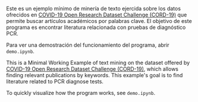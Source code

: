 Este es un ejemplo mínimo de minería de texto ejercida sobre los datos ofrecidos en <a href="https://www.kaggle.com/allen-institute-for-ai/CORD-19-research-challenge">COVID-19 Open Research Dataset Challenge (CORD-19)</a> que permite buscar artículos académicos por palabras clave. El objetivo de este programa es encontrar literatura relacionada con pruebas de diagnóstico PCR.

Para ver una demostración del funcionamiento del programa, abrir `demo.ipynb`.

This is a Minimal Working Example of text mining on the dataset offered by <a href="https://www.kaggle.com/allen-institute-for-ai/CORD-19-research-challenge">COVID-19 Open Research Dataset Challenge (CORD-19)</a>, which allows finding relevant publications by keywords. This example's goal is to find literature related to PCR diagnose tests.

To quickly visualize how the program works, see `demo.ipynb`.
